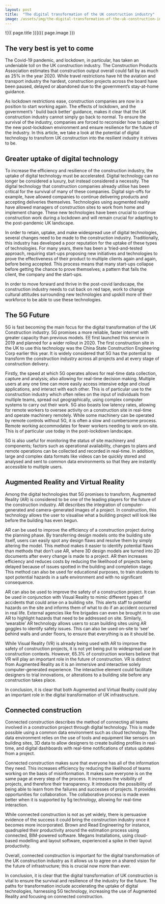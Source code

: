 ```yaml
---
layout: post
title:  "The digital transformation of the UK construction industry"
image: /assets/img/the-digital-transformation-of-the-uk-construction-industry.jpg
---
```


![{{ page.title }}]({{ page.image }})

## The very best is yet to come
The Covid-19 pandemic, and lockdown, in particular, has taken an undeniable toll on the UK construction industry. The Construction Products Association estimates that construction output overall could fall by as much as 25% in the year 2020. While travel restrictions have hit the aviation and transport industry the hardest, construction projects across the board have been paused, delayed or abandoned due to the government’s stay-at-home guidance.

As lockdown restrictions ease, construction companies are now in a position to start working again. The effects of lockdown, and the government’s ‘ build back better’ guidance, makes it clear that the UK construction industry cannot simply go back to normal. To ensure the survival of the industry, companies are forced to reconsider how to adapt to the new post-lockdown environment and ensure resilience for the future of the industry. In this article, we take a look at the potential of digital technology to transform UK construction into the resilient industry it strives to be.

## Greater uptake of digital technology
To increase the efficiency and resilience of the construction industry, the uptake of digital technology must be accelerated. Digital technology can no longer be considered a luxury, but instead considered a necessity. The digital technology that construction companies already utilise has been critical for the survival of many of these companies. Digital sign-offs for example, have allowed companies to continue delivering products and accepting deliveries themselves. Technologies using augmented reality have allowed managers of construction sites to work from home and implement change. These new technologies have been crucial to continue construction work during a lockdown and will remain crucial for adapting to the post-pandemic UK landscape.

In order to retain, uptake, and make widespread use of digital technologies, several changes need to be made to the construction industry. Traditionally, this industry has developed a poor reputation for the uptake of these types of technologies. For many years, there has been a ‘tried-and-tested approach, requiring start-ups proposing new initiatives and technologies to prove the effectiveness of their product to multiple clients again and again, before being accepted. This process means that many start-ups collapse before getting the chance to prove themselves; a pattern that fails the client, the company and the start-ups.

In order to move forward and thrive in the post-covid landscape, the construction industry needs to cut back on red tape, work to change cultural attitudes surrounding new technologies and upskill more of their workforce to be able to use these technologies.

## The 5G Future
5G is fast becoming the main focus for the digital transformation of the UK Construction industry. 5G promises a more reliable, faster internet with greater capacity than previous models. EE first launched this service in 2019 and planned for a wider rollout in 2020. The first construction site in the UK to use this technology was the China State Construction Engineering Corp earlier this year.  It is widely considered that 5G has the potential to transform the construction industry across all projects and at every stage of construction delivery.

Firstly, the speed at which 5G operates allows for real-time data collection, capture and analysis; also allowing for real-time decision making. Multiple users at any one time can more easily access intensive edge and cloud applications, and interact with each other. This is of particular use to the construction industry which often relies on the input of individuals from multiple teams, spread out geographically, using complex computer systems to carry out their work. 5G also boasts low latency rates, allowing for remote workers to oversee activity on a construction site in real-time and operate machinery remotely. While some machinery can be operated by remote controls without 5G, it is often a slow and cumbersome process. Remote working accommodates for fewer workers needing to work on-site. This is of particular use today in the post-lockdown landscape.

5G is also useful for monitoring the status of site machinery and components; factors such as operational availability, changes to plans and remote operations can be collected and recorded in real-time. In addition, large and complex data formats like videos can be quickly stored and analysed and sent to common data environments so that they are instantly accessible to multiple users.

## Augmented Reality and Virtual Reality
Among the digital technologies that 5G promises to transform, Augmented Reality (AR) is considered to be one of the leading players for the future of the construction industry. AR describes the integration of computer-generated and camera-generated images of a project. In construction, this technology allows the user to visualise what a building project will look like before the building has even begun.

AR can be used to improve the efficiency of a construction project during the planning phase. By transferring design models onto the building site itself, users can easily spot any design flaws and resolve them by simply altering the model. This method makes it easier to identify potential flaws than methods that don’t use AR, where 3D design models are turned into 2D documents after every change is made to a project. AR then increases efficiency and reduces costs by reducing the likelihood of projects being delayed because of issues spotted in the building and completion stage. This method can also be used for educational purposes, to train students to spot potential hazards in a safe environment and with no significant consequence.

AR can also be used to improve the safety of a construction project. It can be used in conjunction with Visual Reality to mimic different types of accidents that could arise on a building site. This alerts staff to potential hazards on the site and informs them of what to do if an accident occurred in real life. External agencies like fire brigades can even be brought in to use AR to highlight hazards that need to be addressed on site. Similarly, ‘wearable’ AR technology allows users to scan building sites using AR goggles to identify safety issues. This can also be used on-site to ‘see’ behind walls and under floors, to ensure that everything is as it should be.

While Visual Reality (VR) is already being used with AR to improve the safety of construction projects, it is not yet being put to widespread use in construction contexts. However, 65.3% of construction workers believe that VR will play an important role in the future of construction. VR is distinct from Augmented Reality as it is an immersive and interactive solely computer-generated experience. The interactive element could facilitate designers to trial innovations, or alterations to a building site before any construction takes place.

In conclusion, it is clear that both Augmented and Virtual Reality could play an important role in the digital transformation of UK infrastructure.

## Connected construction
Connected construction describes the method of connecting all teams involved in a construction project through digital technology. This is made possible using a common data environment such as cloud technology. The data environment relies on the use of tools and equipment like sensors on building sites, 3D data to allow designers to create building profiles in real-time, and digital dashboards with real-time notifications of status updates from a project.

Connected construction makes sure that everyone has all of the information they need. This increases efficiency by reducing the likelihood of teams working on the basis of misinformation. It makes sure everyone is on the same page at every step of the process. It increases the visibility of projects, and therefore their transparency. It introduces the possibility of being able to learn from the failures and successes of projects. It provides opportunities for collaboration. The collaborative process is made even better when it is supported by 5g technology, allowing for real-time interaction.

While connected construction is not as yet widely, there is persuasive evidence of the success it could bring the construction industry once it becomes more incorporated. Brown and Read Engineering for instance, quadrupled their productivity around the estimation process using connected, BIM-powered software. Megans Installations, using cloud-based modelling and layout software, experienced a spike in their layout productivity.

Overall, connected construction is important for the digital transformation of the UK construction industry as it allows us to agree on a shared vision for the future of infrastructure; this is crucial now more than ever.

In conclusion, it is clear that the digital transformation of UK construction is vital to ensure the survival and resilience of the industry for the future. The paths for transformation include accelerating the uptake of digital technologies, harnessing 5G technology, increasing the use of Augmented Reality and focusing on connected construction.
